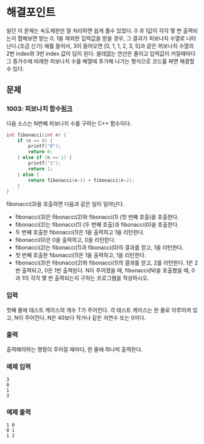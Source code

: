 # 해결포인트
일단 이 문제는 속도제한만 잘 처리하면 쉽게 풀수 있었다.
0 과 1값이 각각 몇 번 출력되는지 합해보면 받는 0, 1을 제외한 입력값을 받을 경우, 그 결과가 피보나치 수열로 나타난다.(조금 신기)
예를 들어서, 3이 들어오면 [0, 1, 1, 2, 3, 5]과 같은 피보나치 수열의 2번 index와 3번 index 값이 답이 된다.
쓸데없는 연산은 줄이고 입력값이 커질때마다 그 증가수에 비례한 피보나치 수를 배열에 추가해 나가는 형식으로 코드를 짜면 해결할 수 있다.

## 문제
### 1003: 피보나치 함수[링크](https://www.acmicpc.net/problem/1003)
다음 소스는 N번째 피보나치 수를 구하는 C++ 함수이다.
```c
int fibonacci(int n) {
    if (n == 0) {
        printf("0");
        return 0;
    } else if (n == 1) {
        printf("1");
        return 1;
    } else {
        return fibonacci(n‐1) + fibonacci(n‐2);
    }
}
```
fibonacci(3)을 호출하면 다음과 같은 일이 일어난다.
- fibonacci(3)은 fibonacci(2)와 fibonacci(1) (첫 번째 호출)을 호출한다.
- fibonacci(2)는 fibonacci(1) (두 번째 호출)과 fibonacci(0)을 호출한다.
- 두 번째 호출한 fibonacci(1)은 1을 출력하고 1을 리턴한다.
- fibonacci(0)은 0을 출력하고, 0을 리턴한다.
- fibonacci(2)는 fibonacci(1)과 fibonacci(0)의 결과를 얻고, 1을 리턴한다.
- 첫 번째 호출한 fibonacci(1)은 1을 출력하고, 1을 리턴한다.
- fibonacci(3)은 fibonacci(2)와 fibonacci(1)의 결과를 얻고, 2를 리턴한다.
1은 2번 출력되고, 0은 1번 출력된다. N이 주어졌을 때, fibonacci(N)을 호출했을 때, 0과 1이 각각 몇 번 출력되는지 구하는 프로그램을 작성하시오.

### 입력
첫째 줄에 테스트 케이스의 개수 T가 주어진다.
각 테스트 케이스는 한 줄로 이루어져 있고, N이 주어진다. N은 40보다 작거나 같은 자연수 또는 0이다.

### 출력
출력해야하는 명령이 주어질 때마다, 한 줄에 하나씩 출력한다.

### 예제 입력
```
3
0
1
3
```

### 예제 출력
```
1 0
0 1
1 2
```

